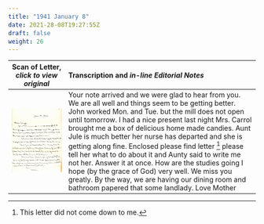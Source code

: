 ```yaml
---
title: "1941 January 8"
date: 2021-28-08T19:27:55Z
draft: false
weight: 26
---
```

| Scan of Letter, *click to view original* | Transcription and *in-line Editorial Notes* |
| :---: | :--- |
| ![letter](img238.jpg?height=650px) | Your note arrived and we were glad to hear from you.  We are all well and things seem to be getting better.  John worked Mon. and Tue. but the mill does not open until tomorrow.  I had a nice present last night Mrs. Carrol brought me a box of delicious home made candies. Aunt Jule is much better her nurse has departed and she is getting along fine.  Enclosed please find letter [^1] please tell her what to do about it and Aunty said to write me not her.  Answer it at once.  How are the studies going I hope (by the grace of God) very well.  We miss you greatly.  By the way, we are having our dining room and bathroom papered that some landlady.  Love  Mother  |

[^1]: This letter did not come down to me.


